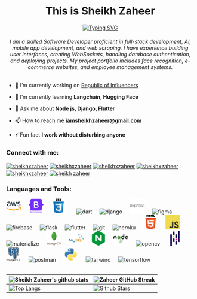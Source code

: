 <h1 align="center">This is Sheikh Zaheer</h1>


<p align="center">
   <a href="https://git.io/typing-svg"><img src="https://readme-typing-svg.herokuapp.com?font=Manrope&weight=600&size=40&duration=1000&pause=500&color=38BDAE&center=true&vCenter=true&width=435&lines=Software+Developer;AI%2FML+Developer;Mobile+App+Developer;Web+Developer;Web+Designer" alt="Typing SVG" /></a>
</p>
<h6 align="center">I am a skilled Software Developer proficient in full-stack development, AI, mobile app development, and web scraping. I have experience building user interfaces, creating WebSockets, handling database authentication, and deploying projects. My project portfolio includes face recognition, e-commerce websites, and employee management systems.</h6>

- 🔭 I’m currently working on [Republic of Influencers](https://play.google.com/store/apps/details?id=com.kreativemachinez.roi&hl=en)

- 🌱 I’m currently learning **Langchain, Hugging Face**

- 💬 Ask me about **Node js, Django, Flutter**

- 📫 How to reach me **iamsheikhzaheer@gmail.com**

- ⚡ Fun fact **I work without disturbing anyone**

<h3 align="left">Connect with me:</h3>
<p align="left" gap="20px" display="flex">
<a href="https://codepen.io/sheikhxzaheer" target="blank"><img align="center" src="https://raw.githubusercontent.com/rahuldkjain/github-profile-readme-generator/master/src/images/icons/Social/codepen.svg" alt="sheikhxzaheer" height="30" width="40" /></a>
<a href="https://twitter.com/sheikhxzaheer" target="blank"><img align="center" src="https://raw.githubusercontent.com/rahuldkjain/github-profile-readme-generator/master/src/images/icons/Social/twitter.svg" alt="sheikhxzaheer" height="30" width="40" /></a>
<a href="https://linkedin.com/in/sheikhxzaheer" target="blank"><img align="center" src="https://raw.githubusercontent.com/rahuldkjain/github-profile-readme-generator/master/src/images/icons/Social/linked-in-alt.svg" alt="sheikhxzaheer" height="30" width="40" /></a>
<a href="https://fb.com/sheikhxzaheer" target="blank"><img align="center" src="https://raw.githubusercontent.com/rahuldkjain/github-profile-readme-generator/master/src/images/icons/Social/facebook.svg" alt="sheikhxzaheer" height="30" width="40" /></a>
<a href="https://instagram.com/sheikhxzaheer" target="blank"><img align="center" src="https://raw.githubusercontent.com/rahuldkjain/github-profile-readme-generator/master/src/images/icons/Social/instagram.svg" alt="sheikhxzaheer" height="30" width="40" /></a>
<a href="https://www.youtube.com/c/sheikh zaheer" target="blank"><img align="center" src="https://raw.githubusercontent.com/rahuldkjain/github-profile-readme-generator/master/src/images/icons/Social/youtube.svg" alt="sheikh zaheer" height="30" width="40" /></a>
</p>

<h3 align="left">Languages and Tools:</h3>
<div align="left">
 <img src="https://raw.githubusercontent.com/devicons/devicon/master/icons/amazonwebservices/amazonwebservices-original-wordmark.svg" alt="aws" width="40" height="40"/> 
 <img width="12" />
 <img src="https://raw.githubusercontent.com/devicons/devicon/master/icons/bootstrap/bootstrap-plain-wordmark.svg" alt="bootstrap" width="40" height="40"/> 
 <img width="12" />
 <img src="https://raw.githubusercontent.com/devicons/devicon/master/icons/css3/css3-original-wordmark.svg" alt="css3" width="40" height="40"/>   
 <img width="12" />
 <img src="https://www.vectorlogo.zone/logos/dartlang/dartlang-icon.svg" alt="dart" width="40" height="40"/> 
 <img width="12" />
 <img src="https://cdn.worldvectorlogo.com/logos/django.svg" alt="django" width="40" height="40"/> 
 <img width="12" />
 <img src="https://raw.githubusercontent.com/devicons/devicon/master/icons/express/express-original-wordmark.svg" alt="express" width="40" height="40"/>
 <img width="12" />
 <img src="https://www.vectorlogo.zone/logos/figma/figma-icon.svg" alt="figma" width="40" height="40"/> 
 <img width="12" />
 <img src="https://www.vectorlogo.zone/logos/firebase/firebase-icon.svg" alt="firebase" width="40" height="40"/> 
 <img width="12" />
 <img src="https://www.vectorlogo.zone/logos/pocoo_flask/pocoo_flask-icon.svg" alt="flask" width="40" height="40"/> 
 <img width="12" />
 <img src="https://www.vectorlogo.zone/logos/flutterio/flutterio-icon.svg" alt="flutter" width="40" height="40"/> 
 <img width="12" />
 <img src="https://www.vectorlogo.zone/logos/git-scm/git-scm-icon.svg" alt="git" width="40" height="40"/> 
 <img width="12" />
 <img src="https://www.vectorlogo.zone/logos/heroku/heroku-icon.svg" alt="heroku" width="40" height="40"/> 
 <img width="12" />
 <img src="https://raw.githubusercontent.com/devicons/devicon/master/icons/html5/html5-original-wordmark.svg" alt="html5" width="40" height="40"/>
 <img width="12" />
 <img src="https://raw.githubusercontent.com/devicons/devicon/master/icons/javascript/javascript-original.svg" alt="javascript" width="40" height="40"/>
 <img width="12" />
 <img src="https://raw.githubusercontent.com/prplx/svg-logos/5585531d45d294869c4eaab4d7cf2e9c167710a9/svg/materialize.svg" alt="materialize" width="40" height="40"/> 
 <img width="12" />
 <img src="https://raw.githubusercontent.com/devicons/devicon/master/icons/mongodb/mongodb-original-wordmark.svg" alt="mongodb" width="40" height="40"/>
 <img width="12" />
 <img src="https://raw.githubusercontent.com/devicons/devicon/master/icons/mysql/mysql-original-wordmark.svg" alt="mysql" width="40" height="40"/>
 <img width="12" />
 <img src="https://raw.githubusercontent.com/devicons/devicon/master/icons/nginx/nginx-original.svg" alt="nginx" width="40" height="40"/>
 <img width="12" />
 <img src="https://raw.githubusercontent.com/devicons/devicon/master/icons/nodejs/nodejs-original-wordmark.svg" alt="nodejs" width="40" height="40"/>
 <img width="12" />
 <img src="https://www.vectorlogo.zone/logos/opencv/opencv-icon.svg" alt="opencv" width="40" height="40"/> 
 <img width="12" />
 <img src="https://raw.githubusercontent.com/devicons/devicon/2ae2a900d2f041da66e950e4d48052658d850630/icons/pandas/pandas-original.svg" alt="pandas" width="40" height="40"/>
 <img width="12" />
 <img src="https://raw.githubusercontent.com/devicons/devicon/master/icons/postgresql/postgresql-original-wordmark.svg" alt="postgresql" width="40" height="40"/> 
 <img width="12" />
 <img src="https://www.vectorlogo.zone/logos/getpostman/getpostman-icon.svg" alt="postman" width="40" height="40"/> 
 <img width="12" />
 <img src="https://raw.githubusercontent.com/devicons/devicon/master/icons/python/python-original.svg" alt="python" width="40" height="40"/> 
 <img width="12" />
 <img src="https://www.vectorlogo.zone/logos/tailwindcss/tailwindcss-icon.svg" alt="tailwind" width="40" height="40"/> 
 <img width="12" />
 <img src="https://www.vectorlogo.zone/logos/tensorflow/tensorflow-icon.svg" alt="tensorflow" width="40" height="40"/>
</div>

  <br>
  


| ![Sheikh Zaheer's github stats](https://github-readme-stats.vercel.app/api?username=sheikhxzaheer\&rank_icon=github&theme=tokyonight) | ![Zaheer GitHub Streak](https://github-readme-streak-stats.herokuapp.com/?user=sheikhxzaheer&theme=tokyonight) |
| --- | --- |
| ![Top Langs](https://github-readme-stats.vercel.app/api/top-langs/?username=sheikhxzaheer&theme=tokyonight) | ![Github Stars](https://github-readme-stats.vercel.app/api?username=sheikhxzaheer&show_icons=true&locale=en&count_private=true&hide_rank=true&custom_title=My%20GitHub%20Stats&disable_animations=true&theme=tokyonight) |
<br>



